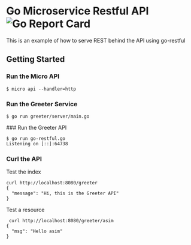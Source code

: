 # Go Microservice Restful API  ![Go Report Card](https://goreportcard.com/badge/github.com/rodrigodmd/ml-mutant-srv)

This is an example of how to serve REST behind the API using go-restful

## Getting Started

### Run the Micro API

```
$ micro api --handler=http
```

### Run the Greeter Service

```
$ go run greeter/server/main.go
```

### Run the Greeter API

```
$ go run go-restful.go
Listening on [::]:64738
```

### Curl the API

Test the index
```
curl http://localhost:8080/greeter
{
  "message": "Hi, this is the Greeter API"
}
```

Test a resource
```
 curl http://localhost:8080/greeter/asim
{
  "msg": "Hello asim"
}
```
